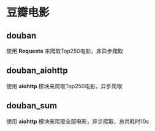 # 豆瓣电影

## douban
使用 **Requests** 来爬取Top250电影，非异步爬取

## douban_aiohttp
使用 **aiohttp** 模块来爬取Top250电影，异步爬取

## douban_sum
使用 **aiohttp** 模块来爬取全部电影，异步爬取，总共耗时10s

